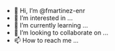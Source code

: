 - 👋 Hi, I’m @fmartinez-enr
- 👀 I’m interested in ...
- 🌱 I’m currently learning ...
- 💞️ I’m looking to collaborate on ...
- 📫 How to reach me ...

<!---
fmartinez-enr/fmartinez-enr is a ✨ special ✨ repository because its `README.md` (this file) appears on your GitHub profile.
You can click the Preview link to take a look at your changes.
--->
